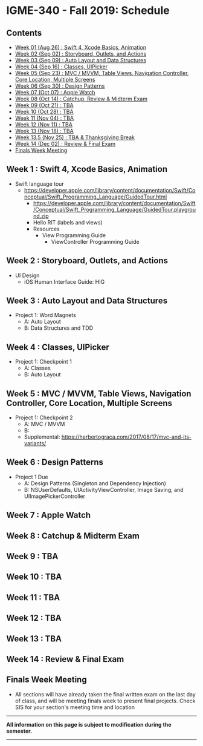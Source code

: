 
# IGME-340 - Fall 2019: Schedule

## Contents

- [Week 01 (Aug 26) : Swift 4, Xcode Basics, Animation](#week1)
- [Week 02 (Sep 02) : Storyboard, Outlets, and Actions](#week2)
- [Week 03 (Sep 09) : Auto Layout and Data Structures](#week3)
- [Week 04 (Sep 16) : Classes, UIPicker](#week4)
- [Week 05 (Sep 23) : MVC / MVVM, Table Views, Navigation Controller, Core Location, Multiple Screens](#week5)
- [Week 06 (Sep 30) : Design Patterns](#week6)
- [Week 07 (Oct 07) : Apple Watch](#week7)
- [Week 08 (Oct 14) : Catchup, Review & Midterm Exam](#week8)
- [Week 09 (Oct 21) : TBA](#week9)
- [Week 10 (Oct 28) : TBA](#week10)
- [Week 11 (Nov 04) : TBA](#week11)
- [Week 12 (Nov 11) : TBA](#week12)
- [Week 13 (Nov 18) : TBA](#week13)
- [Week 13.5 (Nov 25) : TBA & Thanksgiving Break](#week13)
- [Week 14 (Dec 02) : Review & Final Exam](#week14)
- [Finals Week Meeting](#finalsweek)


## <a id="week1">Week 1 : Swift 4, Xcode Basics, Animation
* Swift language tour
  * https://developer.apple.com/library/content/documentation/Swift/Conceptual/Swift_Programming_Language/GuidedTour.html
	* https://developer.apple.com/library/content/documentation/Swift/Conceptual/Swift_Programming_Language/GuidedTour.playground.zip
	* Hello RIT (labels and views)
	* Resources
	  * View Programming Guide
		* ViewController Programming Guide
  
## <a id="week2">Week 2 : Storyboard, Outlets, and Actions
* UI Design
  * iOS Human Interface Guide: HIG
  
## <a id="week3">Week 3 : Auto Layout and Data Structures
* Project 1: Word Magnets
	* A: Auto Layout
	* B: Data Structures and TDD
 
## <a id="week4">Week 4 : Classes, UIPicker
* Project 1: Checkpoint 1
	* A: Classes	
	* B: Auto Layout  
 
## <a id="week5">Week 5 : MVC / MVVM, Table Views, Navigation Controller, Core Location, Multiple Screens
* Project 1: Checkpoint 2
	* A: MVC / MVVM
	* B: 
	* Supplemental: https://herbertograca.com/2017/08/17/mvc-and-its-variants/  
 
## <a id="week6">Week 6 : Design Patterns
* Project 1 Due
	* A: Design Patterns (Singleton and Dependency Injection)
	* B: NSUserDefaults, UIActivityViewController, Image Saving, and UIImagePickerController 
 
## <a id="week7">Week 7 : Apple Watch

 
## <a id="week8">Week 8 : Catchup & Midterm Exam
  
  
## <a id="week9">Week 9 :  TBA

  
## <a id="week10">Week 10 : TBA

  
## <a id="week11">Week 11  : TBA

  
## <a id="week12">Week 12  : TBA

  
## <a id="week13">Week 13 : TBA

 
## <a id="week14">Week 14 : Review & Final Exam
 
  
## <a id="finalsweek">Finals Week Meeting
  - All sections will have already taken the final written exam on the last day of class, and will be meeting finals week to present final projects. Check SIS for your section's meeting time and location

<hr>

**All information on this page is subject to modification during the semester.**

<hr>
